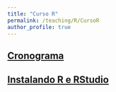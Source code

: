 ```yaml
---
title: "Curso R"
permalink: /teaching/R/CursoR
author_profile: true
---
```


## <b>[Cronograma](http://fjnovais.github.io/teaching/R/Cronograma)</b>

## <b>[Instalando R e RStudio](http://fjnovais.github.io/teaching/R/INSTALAR/instalacao.html)</b>
